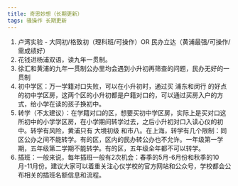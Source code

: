 ```yaml
---
title: 奇思妙想（长期更新）
tags: 骚操作 长期更新
---
```


1. 卢湾实验 - 大同初/格致初（理科班/可操作）OR 民办立达（黄浦最强/可操作/需成绩好）
2. 花钱进杨浦双语，读九年一贯制。
3. 徐汇和黄浦的九年一贯制公办里均会遇到小升初再筛查的问题，民办无好的一贯制
4. 初中学区：万一学籍对口失败，可以在小升初时，通过买 浦东和闵行 的好点的初中学区房，这两个区的小升初都是户籍对口的，可以通过买房入户的方式，给小学在读的孩子换初中。
5. 转学（不太建议）：在学籍对口的区，想要买初中学区房，实际上是买对口这所初中的小学学区房，在小学期间转学过去，之后小升初对口入读心仪的初中。转学有风险，黄浦只有 大境初级 和市八。在上海，转学有几个限制：同区公办之间不能转学。有的区，区内的民办转公办也不允许。一年级第一学期，五年级第二学期不能转学。有的区，五年级全年都不可以转学。
6. 插班：一般来说，每年插班一般有2次机会：春季的5月-6月份和秋季的10月-11月份。建议大家可以着重关注心仪学校的官方网站和公众号，学校都会公布相关的插班名额信息和流程。